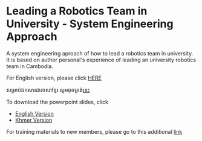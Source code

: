 # Leading a Robotics Team in University - System Engineering Approach
A system engineering aproach of how to lead a robotics team in university. 
It is based on author personal's experience of leading an university robotics team in Cambodia.

For English version, please click [HERE](./EnglishVersion)

សម្រាប់ឯកសារជាភាសាខ្មែរ សូមចុចត្រង់[នេះ](./KhmerTranslation)

To download the powerpoint slides, click
- [English Version](./EnglishVersion/RoboticsTeam_SysEng_EN_211227.pptx)
- [Khmer Version](./KhmerTranslation/RoboticsTeam_SysEng_KH_220116.pptx)


For training materials to new members, please go to this additional [link](./Trainings)